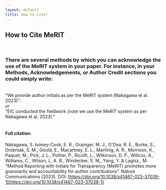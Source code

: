 ```yaml
---
layout: default
title: How to Cite!
---
```


<h2>How to Cite MeRIT</h2>
<br>
<h3><b>There are several methods by which you can acknowledge the use of the MeRIT system in your paper. For instance, in your Methods, Acknowledgements, or Author Credit sections you could simply write:</b></h3>
<br>
"We provide author initials as per the MeRIT system (Nakagawa et al. 2023)". <br>
<i>or</i> <br>
"EIC conducted the fieldwork (note we use the MeRIT system as per Nakagawa et al. 2023)."

<br>
<br>
<h4>Full citation:</h4>

Nakagawa, S. Ivimey-Cook, E. R., Grainger, M. J., O'Dea, R. E., Burke, S., Drobniak, S. M., Gould, E., Macartney, E. L., Martinig, A. R., Morrison, K., Paquet, M., Pick, J. L., Pottier, P., Ricolfi, L., Wilkinson, D. P., Willcox, A., Williams, C., Wilson, L. A. B., Windecker, S. M,, Yang, Y. &  Lagisz., M. "Method Reporting with Initials for Transparency (MeRIT) promotes more granularity and accountability for author contributions". Nature Communications (2023). DOI: [https://doi.org/10.1038/s41467-023-37039-1](https://doi.org/10.1038/s41467-023-37039-1)

